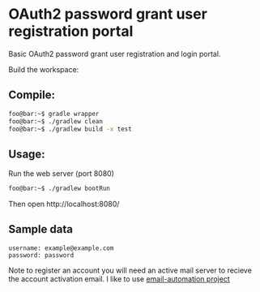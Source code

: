 # OAuth2 password grant user registration portal
Basic OAuth2 password grant user registration and login portal.

Build the workspace:
## Compile:
```bash
foo@bar:~$ gradle wrapper
foo@bar:~$ ./gradlew clean
foo@bar:~$ ./gradlew build -x test
```

## Usage:
Run the web server (port 8080)
```bash
foo@bar:~$ ./gradlew bootRun
```

Then open http://localhost:8080/

## Sample data
```
username: example@example.com
password: password
```
Note to register an account you will need an active mail server to recieve the account activation email. I like to use [email-automation project](https://github.com/hughpearse/email-automation)
